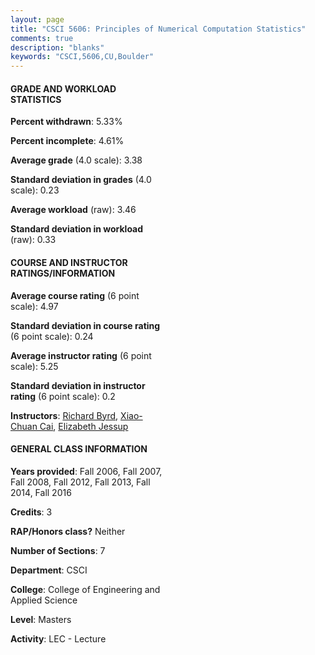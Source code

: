 ```yaml
---
layout: page
title: "CSCI 5606: Principles of Numerical Computation Statistics"
comments: true
description: "blanks"
keywords: "CSCI,5606,CU,Boulder"
---
```

<head>
<script src="https://ajax.googleapis.com/ajax/libs/jquery/2.1.3/jquery.min.js"></script>
<script src="https://dl.dropboxusercontent.com/s/pc42nxpaw1ea4o9/highcharts.js?dl=0"></script>
<!-- <script src="../assets/js/highcharts.js"></script> -->
<style type="text/css">@font-face {
	font-family: "Bebas Neue";
	src: url(https://www.filehosting.org/file/details/544349/BebasNeue Regular.otf) format("opentype");
	}
	h1.Bebas { 
		font-family: "Bebas Neue", Verdana, Tahoma;
	}
</style>
</head>
<body>
	<div id="container" style="float: right; width: 45%; height: 88%; margin-left: 2.5%; margin-right: 2.5%;"></div>
	<script language="JavaScript">
		$(document).ready(function() {
		var chart = {type: 'column'};
		var title = {text: 'Grade Distribution'};
		var xAxis = {categories: ['A','B','C','D','F'],crosshair: true};
		var yAxis = {min: 0,title: {text: 'Percentage'}};
		var tooltip = {headerFormat: '<center><b><span style="font-size:20px">{point.key}</span></b></center>',
		               pointFormat: '<td style="padding:0"><b>{point.y:.1f}%</b></td>',
		               footerFormat: '</table>',shared: true,useHTML: true};
		var plotOptions = {column: {pointPadding: 0.0,borderWidth: 0}};  
		var credits = {enabled: false};var series= [{name: 'Percent',data: [54.69,33.11,11.1,1.1,0.0,]}];
		var json = {};
		json.chart = chart;
		json.title = title;
		json.tooltip = tooltip;
		json.xAxis = xAxis;
		json.yAxis = yAxis;  
		json.series = series;
		json.plotOptions = plotOptions;  
		json.credits = credits;
		$('#container').highcharts(json);
	});
	</script>
</body>
			   
#### GRADE AND WORKLOAD STATISTICS

**Percent withdrawn**: 5.33%

**Percent incomplete**: 4.61%

**Average grade** (4.0 scale): 3.38

**Standard deviation in grades** (4.0 scale): 0.23

**Average workload** (raw): 3.46

**Standard deviation in workload** (raw): 0.33

#### COURSE AND INSTRUCTOR RATINGS/INFORMATION

**Average course rating** (6 point scale): 4.97

**Standard deviation in course rating** (6 point scale): 0.24

**Average instructor rating** (6 point scale): 5.25

**Standard deviation in instructor rating** (6 point scale): 0.2

**Instructors**: <a href='../../instructors/Richard_Byrd'>Richard Byrd</a>, <a href='../../instructors/Xiao-Chuan_Cai'>Xiao-Chuan Cai</a>, <a href='../../instructors/Elizabeth_Jessup'>Elizabeth Jessup</a>

#### GENERAL CLASS INFORMATION

**Years provided**: Fall 2006, Fall 2007, Fall 2008, Fall 2012, Fall 2013, Fall 2014, Fall 2016

**Credits**: 3

**RAP/Honors class?** Neither

**Number of Sections**: 7

**Department**: CSCI

**College**: College of Engineering and Applied Science

**Level**: Masters

**Activity**: LEC - Lecture
